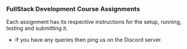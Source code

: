### FullStack Development Course Assignments
Each assignment has its respective instructions for the setup, running, testing and submitting it.

- If you have any queries then ping us on the Discord server.